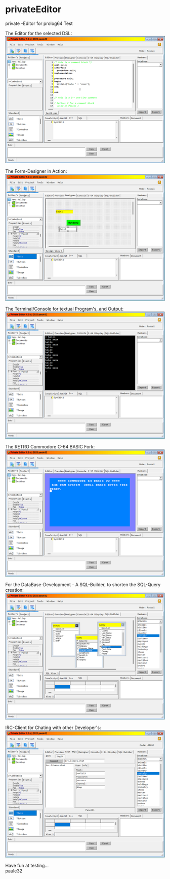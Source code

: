 # privateEditor
 private -Editor for prolog64 Test

The Editor for the selected DSL:<br>
![alpha ScreenShoot3](img/screen001.png)

The Form-Designer in Action:<br>
![alpha ScreenShoot2](img/screen002.png)

The Terminal/Console for textual Program's, and Output:<br>
![alpha ScreenShoot3](img/screen003.png)

The RETRO Commodore C-64 BASIC Fork:<br>
![alpha ScreenShoot4](img/screen004.png)

For the DataBase-Development - A SQL-Builder, to shorten the SQL-Query creation:<br>
![alpha ScreenShoot5](img/screen005.png)

IRC-Client for Chating with other Developer's:<br>
![alpha ScreenShoot6](img/screen006.png)

Have fun at testing...<br>
paule32

